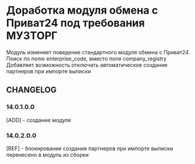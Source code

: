# Доработка модуля обмена с Приват24 под требования МУЗТОРГ

Модуль изменяет поведение стандартного модуля обмена с Приват24. Поиск по полю enterprise_code, вместо поля
company_registry Добавляет возможность отключать автоматическое создание партнеров при импорте выписки

## CHANGELOG

### 14.0.1.0.0

[ADD] - создание модуля

### 14.0.2.0.0

[REF] - блокирование создания партнеров при импорте выписки перенесено в модуль из сборки
